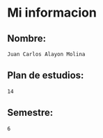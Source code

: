 # Mi informacion
## Nombre: 
    Juan Carlos Alayon Molina
## Plan de estudios: 
    14
## Semestre: 
    6
